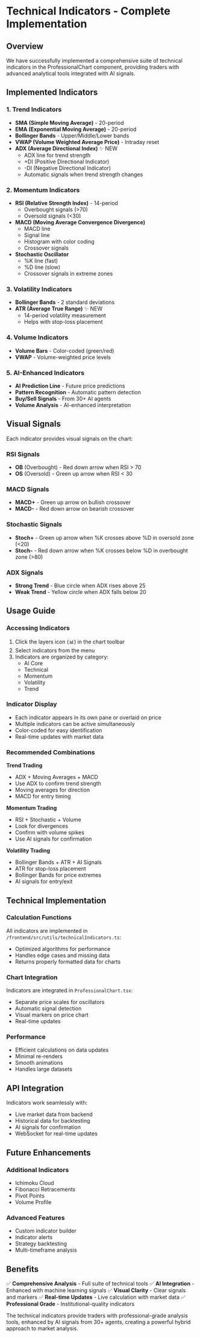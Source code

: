 # Technical Indicators - Complete Implementation

## Overview

We have successfully implemented a comprehensive suite of technical indicators in the ProfessionalChart component, providing traders with advanced analytical tools integrated with AI signals.

## Implemented Indicators

### 1. **Trend Indicators**
- **SMA (Simple Moving Average)** - 20-period
- **EMA (Exponential Moving Average)** - 20-period
- **Bollinger Bands** - Upper/Middle/Lower bands
- **VWAP (Volume Weighted Average Price)** - Intraday reset
- **ADX (Average Directional Index)** ✨ NEW
  - ADX line for trend strength
  - +DI (Positive Directional Indicator)
  - -DI (Negative Directional Indicator)
  - Automatic signals when trend strength changes

### 2. **Momentum Indicators**
- **RSI (Relative Strength Index)** - 14-period
  - Overbought signals (>70)
  - Oversold signals (<30)
- **MACD (Moving Average Convergence Divergence)**
  - MACD line
  - Signal line
  - Histogram with color coding
  - Crossover signals
- **Stochastic Oscillator**
  - %K line (fast)
  - %D line (slow)
  - Crossover signals in extreme zones

### 3. **Volatility Indicators**
- **Bollinger Bands** - 2 standard deviations
- **ATR (Average True Range)** ✨ NEW
  - 14-period volatility measurement
  - Helps with stop-loss placement

### 4. **Volume Indicators**
- **Volume Bars** - Color-coded (green/red)
- **VWAP** - Volume-weighted price levels

### 5. **AI-Enhanced Indicators**
- **AI Prediction Line** - Future price predictions
- **Pattern Recognition** - Automatic pattern detection
- **Buy/Sell Signals** - From 30+ AI agents
- **Volume Analysis** - AI-enhanced interpretation

## Visual Signals

Each indicator provides visual signals on the chart:

### RSI Signals
- **OB** (Overbought) - Red down arrow when RSI > 70
- **OS** (Oversold) - Green up arrow when RSI < 30

### MACD Signals
- **MACD+** - Green up arrow on bullish crossover
- **MACD-** - Red down arrow on bearish crossover

### Stochastic Signals
- **Stoch+** - Green up arrow when %K crosses above %D in oversold zone (<20)
- **Stoch-** - Red down arrow when %K crosses below %D in overbought zone (>80)

### ADX Signals
- **Strong Trend** - Blue circle when ADX rises above 25
- **Weak Trend** - Yellow circle when ADX falls below 20

## Usage Guide

### Accessing Indicators
1. Click the layers icon (📊) in the chart toolbar
2. Select indicators from the menu
3. Indicators are organized by category:
   - AI Core
   - Technical
   - Momentum
   - Volatility
   - Trend

### Indicator Display
- Each indicator appears in its own pane or overlaid on price
- Multiple indicators can be active simultaneously
- Color-coded for easy identification
- Real-time updates with market data

### Recommended Combinations

**Trend Trading**
- ADX + Moving Averages + MACD
- Use ADX to confirm trend strength
- Moving averages for direction
- MACD for entry timing

**Momentum Trading**
- RSI + Stochastic + Volume
- Look for divergences
- Confirm with volume spikes
- Use AI signals for confirmation

**Volatility Trading**
- Bollinger Bands + ATR + AI Signals
- ATR for stop-loss placement
- Bollinger Bands for price extremes
- AI signals for entry/exit

## Technical Implementation

### Calculation Functions
All indicators are implemented in `/frontend/src/utils/technicalIndicators.ts`:
- Optimized algorithms for performance
- Handles edge cases and missing data
- Returns properly formatted data for charts

### Chart Integration
Indicators are integrated in `ProfessionalChart.tsx`:
- Separate price scales for oscillators
- Automatic signal detection
- Visual markers on price chart
- Real-time updates

### Performance
- Efficient calculations on data updates
- Minimal re-renders
- Smooth animations
- Handles large datasets

## API Integration

Indicators work seamlessly with:
- Live market data from backend
- Historical data for backtesting
- AI signals for confirmation
- WebSocket for real-time updates

## Future Enhancements

### Additional Indicators
- Ichimoku Cloud
- Fibonacci Retracements
- Pivot Points
- Volume Profile

### Advanced Features
- Custom indicator builder
- Indicator alerts
- Strategy backtesting
- Multi-timeframe analysis

## Benefits

✅ **Comprehensive Analysis** - Full suite of technical tools
✅ **AI Integration** - Enhanced with machine learning signals
✅ **Visual Clarity** - Clear signals and markers
✅ **Real-time Updates** - Live calculation with market data
✅ **Professional Grade** - Institutional-quality indicators

The technical indicators provide traders with professional-grade analysis tools, enhanced by AI signals from 30+ agents, creating a powerful hybrid approach to market analysis.
